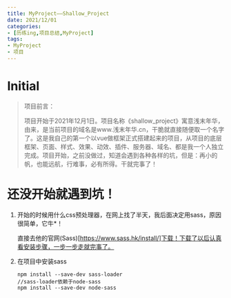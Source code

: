 ```yaml
---
title: MyProject——Shallow_Project
date: 2021/12/01
categories:
- [历练ing,项目总结,MyProject]
tags:
- MyProject
- 项目
---
```

# Initial

> 项目前言：
>
> ​	项目开始于2021年12月1日。项目名称《shallow_project》寓意浅末年华，由来，是当前项目的域名是www.浅末年华.cn，干脆就直接随便取一个名字了。这是我自己的第一个以vue做框架正式搭建起来的项目，从项目的底层框架、页面、样式、效果、动效、插件、服务器、域名、都是我一个人独立完成。项目开始，之前没做过，知道会遇到各种各样的坑，但是：再小的帆，也能远航，行难事，必有所得。干就完事了！

# 还没开始就遇到坑！

1. 开始的时候用什么css预处理器，在网上找了半天，我后面决定用sass，原因很简单，它牛*！

   直接去他的官网(Sass)[https://www.sass.hk/install/]下载！下载了以后认真看安装步骤，一步一步走就完事了。

2. 在项目中安装sass

   ```shell
   npm install --save-dev sass-loader
   //sass-loader依赖于node-sass
   npm install --save-dev node-sass
   ```

   

